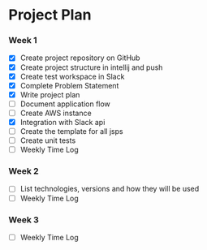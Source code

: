 # Project Plan

### Week 1
- [X] Create project repository on GitHub
- [X] Create project structure in intellij and push
- [X] Create test workspace in Slack
- [X] Complete Problem Statement
- [X] Write project plan
- [ ] Document application flow
- [ ] Create AWS instance
- [X] Integration with Slack api
- [ ] Create the template for all jsps
- [ ] Create unit tests
- [ ] Weekly Time Log

### Week 2
- [ ] List technologies, versions and how they will be used
- [ ] Weekly Time Log

### Week 3
- [ ] Weekly Time Log